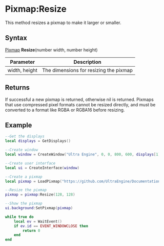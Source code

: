 # Pixmap:Resize

This method resizes a pixmap to make it larger or smaller.

## Syntax

[Pixmap](Pixmap.md) **Resize**(number width, number height)

| Parameter | Description |
|---|---|
| width, height | The dimensions for resizing the pixmap |

## Returns

If successful a new pixmap is returned, otherwise nil is returned. Pixmaps that use compressed pixel formats cannot be resized directly, and must be converted to a format like RGBA or RGBA16 before resizing.

## Example

```lua
--Get the displays
local displays = GetDisplays()

--Create window
local window = CreateWindow("Ultra Engine", 0, 0, 800, 600, displays[1], WINDOW_CENTER | WINDOW_TITLEBAR)

--Create user interface
local ui = CreateInterface(window)

--Create a pixmap
local pixmap = LoadPixmap("https://github.com/UltraEngine/Documentation/raw/master/Assets/Materials/Ground/dirt01.dds")

--Resize the pixmap
pixmap = pixmap:Resize(128, 128)

--Show the pixmap
ui.background:SetPixmap(pixmap)

while true do
    local ev = WaitEvent()
    if ev.id == EVENT_WINDOWCLOSE then
        return 0
    end
end
```
